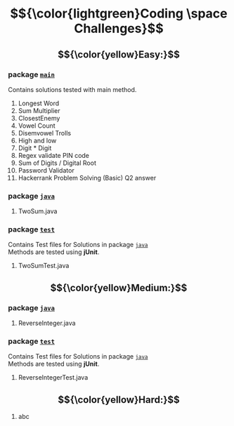 # $${\color{lightgreen}Coding \space Challenges}$$

## $${\color{yellow}Easy:}$$

### package [`main`](easy/main)
Contains solutions tested with main method. 
1. Longest Word
2. Sum Multiplier
3. ClosestEnemy
4. Vowel Count
5. Disemvowel Trolls
6. High and low 
7. Digit * Digit
8. Regex validate PIN code
9. Sum of Digits / Digital Root
10. Password Validator
11. Hackerrank Problem Solving (Basic) Q2 answer

### package [`java`](easy/java)
1. TwoSum.java

### package [`test`](easy/test)
Contains Test files for Solutions in package [`java`](easy/java) <br>
Methods are tested using **jUnit**. 
1. TwoSumTest.java


## $${\color{yellow}Medium:}$$

### package [`java`](easy/java)
1. ReverseInteger.java

### package [`test`](easy/test)
Contains Test files for Solutions in package [`java`](easy/java) <br>
Methods are tested using **jUnit**. 
1. ReverseIntegerTest.java



## $${\color{yellow}Hard:}$$

1. abc
